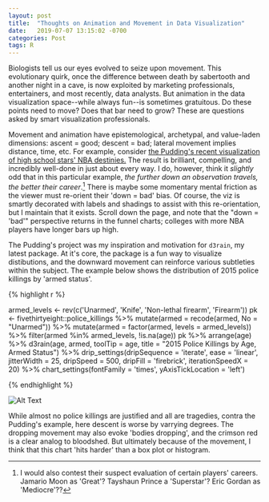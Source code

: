 ```yaml
---
layout: post
title:  "Thoughts on Animation and Movement in Data Visualization"
date:   2019-07-07 13:15:02 -0700
categories: Post
tags: R
---
```


Biologists tell us our eyes evolved to seize upon movement. This evolutionary quirk, once the difference between death by
sabertooth and another night in a cave, is now exploited by marketing professionals, entertainers, and most recently, data analysts. 
But animation in the data visualization space--while always fun--is sometimes gratuitous. Do these 
points need to move? Does that bar need to grow? These are questions asked by smart visualization professionals.

<!--more-->

Movement and animation have epistemological, archetypal, and value-laden dimensions: ascent = good; descent = bad; lateral movement 
implies distance, time, etc. For example, consider [the Pudding's recent visualization of high school stars' NBA destinies.](https://pudding.cool/2019/03/hype/)
The result is brilliant, compelling, and incredibly well-done in just about every way. I do, however, think it *slightly* odd that in 
this particular example, *the further down an observation travels, the better their career*.[^1] There is maybe some momentary mental friction
as the viewer must re-orient their 'down = bad' bias. Of course, the viz is smartly decorated with labels and shadings to assist with 
this re-orientation, but I maintain that it exists. Scroll down the page, and note that the "down = 'bad'" perspective returns in the funnel charts; colleges
with more NBA players have longer bars up high. 

[^1]: I would also contest their suspect evaluation of certain players' careers. Jamario Moon as 'Great'? 
Tayshaun Prince a 'Superstar'? Eric Gordan as 'Mediocre'??

The Pudding's project was my inspiration and motivation for `d3rain`, my latest package. At it's core, the package is a fun way to
visualize distibutions, and the downward movement can reinforce various subtleties within the subject. The example below shows the distribution of 2015 police killings by 'armed status'. 

{% highlight r %}

armed_levels <- rev(c('Unarmed', 'Knife', 'Non-lethal firearm', 'Firearm'))
pk <- fivethirtyeight::police_killings %>% 
  mutate(armed = recode(armed, No = "Unarmed")) %>% 
  mutate(armed = factor(armed, levels = armed_levels)) %>% 
  filter(armed %in% armed_levels,
         !is.na(age))
pk %>% 
  arrange(age) %>% 
  d3rain(age, armed, toolTip = age, title = "2015 Police Killings by Age, Armed Status") %>% 
  drip_settings(dripSequence = 'iterate',
                ease = 'linear',
                jitterWidth = 25,
                dripSpeed = 500,
                dripFill = 'firebrick',
                iterationSpeedX = 20) %>% 
  chart_settings(fontFamily = 'times',
                 yAxisTickLocation = 'left')  

{% endhighlight %}

![Alt Text](https://media.giphy.com/media/XbxWM2piVjyEszMDCQ/giphy.gif)

While almost no police killings are justified and all are tragedies, contra the Pudding's example, here descent is worse by varrying degrees. The dropping movement may also evoke 'bodies dropping', and the crimson red is a clear analog to bloodshed. But ultimately because of the movement, I think that this chart 'hits harder' than a box plot or histogram. 